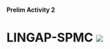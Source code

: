 #### Prelim Activity 2

# LINGAP-SPMC               <img src="/templates/gwt-joomla/images/transparency-seal.png">

